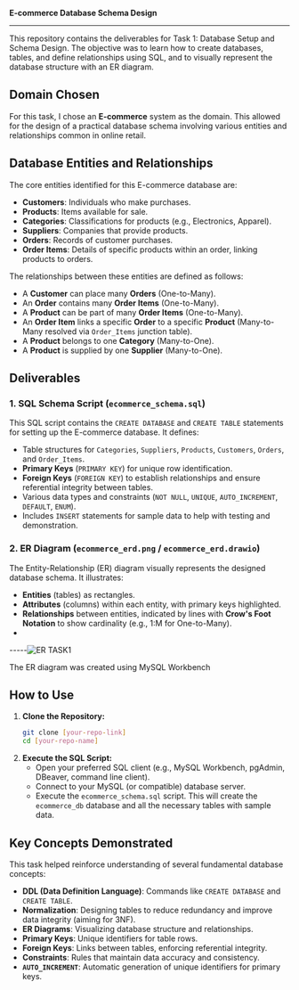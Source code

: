**E-commerce Database Schema Design**

-----

This repository contains the deliverables for Task 1: Database Setup and Schema Design. The objective was to learn how to create databases, tables, and define relationships using SQL, and to visually represent the database structure with an ER diagram.

## Domain Chosen

For this task, I chose an **E-commerce** system as the domain. This allowed for the design of a practical database schema involving various entities and relationships common in online retail.

## Database Entities and Relationships

The core entities identified for this E-commerce database are:

  * **Customers**: Individuals who make purchases.
  * **Products**: Items available for sale.
  * **Categories**: Classifications for products (e.g., Electronics, Apparel).
  * **Suppliers**: Companies that provide products.
  * **Orders**: Records of customer purchases.
  * **Order Items**: Details of specific products within an order, linking products to orders.

The relationships between these entities are defined as follows:

  * A **Customer** can place many **Orders** (One-to-Many).
  * An **Order** contains many **Order Items** (One-to-Many).
  * A **Product** can be part of many **Order Items** (One-to-Many).
  * An **Order Item** links a specific **Order** to a specific **Product** (Many-to-Many resolved via `Order_Items` junction table).
  * A **Product** belongs to one **Category** (Many-to-One).
  * A **Product** is supplied by one **Supplier** (Many-to-One).

## Deliverables

### 1\. SQL Schema Script (`ecommerce_schema.sql`)

This SQL script contains the `CREATE DATABASE` and `CREATE TABLE` statements for setting up the E-commerce database. It defines:

  * Table structures for `Categories`, `Suppliers`, `Products`, `Customers`, `Orders`, and `Order_Items`.
  * **Primary Keys** (`PRIMARY KEY`) for unique row identification.
  * **Foreign Keys** (`FOREIGN KEY`) to establish relationships and ensure referential integrity between tables.
  * Various data types and constraints (`NOT NULL`, `UNIQUE`, `AUTO_INCREMENT`, `DEFAULT`, `ENUM`).
  * Includes `INSERT` statements for sample data to help with testing and demonstration.

### 2\. ER Diagram (`ecommerce_erd.png` / `ecommerce_erd.drawio`)

The Entity-Relationship (ER) diagram visually represents the designed database schema. It illustrates:

  * **Entities** (tables) as rectangles.
  * **Attributes** (columns) within each entity, with primary keys highlighted.
  * **Relationships** between entities, indicated by lines with **Crow's Foot Notation** to show cardinality (e.g., 1:M for One-to-Many).
  * 
-----![ER TASK1](https://github.com/user-attachments/assets/e37591a1-5cce-4dea-8ab7-9f9c7f49be45)

The ER diagram was created using MySQL Workbench

## How to Use

1.  **Clone the Repository:**
    ```bash
    git clone [your-repo-link]
    cd [your-repo-name]
    ```
2.  **Execute the SQL Script:**
      * Open your preferred SQL client (e.g., MySQL Workbench, pgAdmin, DBeaver, command line client).
      * Connect to your MySQL (or compatible) database server.
      * Execute the `ecommerce_schema.sql` script. This will create the `ecommerce_db` database and all the necessary tables with sample data.

## Key Concepts Demonstrated

This task helped reinforce understanding of several fundamental database concepts:

  * **DDL (Data Definition Language)**: Commands like `CREATE DATABASE` and `CREATE TABLE`.
  * **Normalization**: Designing tables to reduce redundancy and improve data integrity (aiming for 3NF).
  * **ER Diagrams**: Visualizing database structure and relationships.
  * **Primary Keys**: Unique identifiers for table rows.
  * **Foreign Keys**: Links between tables, enforcing referential integrity.
  * **Constraints**: Rules that maintain data accuracy and consistency.
  * **`AUTO_INCREMENT`**: Automatic generation of unique identifiers for primary keys.

